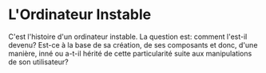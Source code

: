 # L'Ordinateur Instable
C'est l'histoire d'un ordinateur instable.
La question est: comment l'est-il devenu?
Est-ce à la base de sa création, de ses composants et donc, d'une manière, inné ou a-t-il hérité de cette particularité suite aux manipulations de son utilisateur?
